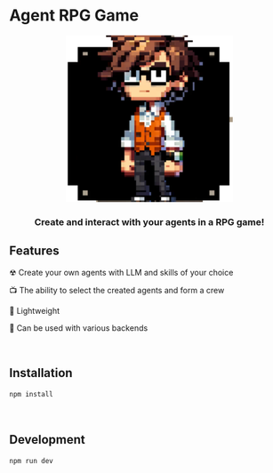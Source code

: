 # Agent RPG Game
<p align="center">
  <img width='300' src="public/logo.svg">
</p>

<h3 align='center'> Create and interact with your agents in a RPG game! </h3>

## Features

☢ Create your own agents with LLM and skills of your choice

📺 The ability to select the created agents and form a crew

🌿 Lightweight

🧬 Can be used with various backends

<br/>

## Installation
```bash
npm install
```
<br/>

## Development
```bash
npm run dev
```
<br/>